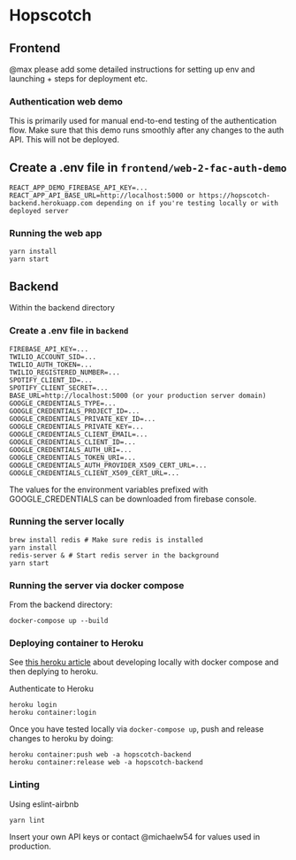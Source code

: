 # Hopscotch

## Frontend
@max please add some detailed instructions for setting up env and launching + steps for deployment etc.

### Authentication web demo
This is primarily used for manual end-to-end testing of the authentication flow. Make sure that this demo runs smoothly after any changes to the auth API. This will not be deployed.
## Create a .env file in `frontend/web-2-fac-auth-demo`
```
REACT_APP_DEMO_FIREBASE_API_KEY=...
REACT_APP_API_BASE_URL=http://localhost:5000 or https://hopscotch-backend.herokuapp.com depending on if you're testing locally or with deployed server
```

### Running the web app
```
yarn install
yarn start
```
## Backend

Within the backend directory 

### Create a .env file in `backend`
```
FIREBASE_API_KEY=...
TWILIO_ACCOUNT_SID=...
TWILIO_AUTH_TOKEN=...
TWILIO_REGISTERED_NUMBER=...
SPOTIFY_CLIENT_ID=...
SPOTIFY_CLIENT_SECRET=...
BASE_URL=http://localhost:5000 (or your production server domain)
GOOGLE_CREDENTIALS_TYPE=...
GOOGLE_CREDENTIALS_PROJECT_ID=...
GOOGLE_CREDENTIALS_PRIVATE_KEY_ID=...
GOOGLE_CREDENTIALS_PRIVATE_KEY=...
GOOGLE_CREDENTIALS_CLIENT_EMAIL=...
GOOGLE_CREDENTIALS_CLIENT_ID=...
GOOGLE_CREDENTIALS_AUTH_URI=...
GOOGLE_CREDENTIALS_TOKEN_URI=...
GOOGLE_CREDENTIALS_AUTH_PROVIDER_X509_CERT_URL=...
GOOGLE_CREDENTIALS_CLIENT_X509_CERT_URL=...
```
The values for the environment variables prefixed with GOOGLE_CREDENTIALS can be downloaded from firebase console.

### Running the server locally
```
brew install redis # Make sure redis is installed
yarn install
redis-server & # Start redis server in the background
yarn start
```

### Running the server via docker compose
From the backend directory:
```
docker-compose up --build
```

### **Deploying container to Heroku**
See [this heroku article](https://devcenter.heroku.com/articles/local-development-with-docker-compose) about developing locally with docker compose
and then deplying to heroku.

Authenticate to Heroku
```
heroku login
heroku container:login
```

Once you have tested locally via `docker-compose up`, push and release changes to heroku by doing:
```
heroku container:push web -a hopscotch-backend
heroku container:release web -a hopscotch-backend
```

### Linting
Using eslint-airbnb
```
yarn lint
```

Insert your own API keys or contact @michaelw54 for values used in production.
